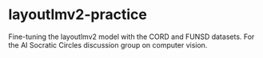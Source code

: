 # layoutlmv2-practice
Fine-tuning the layoutlmv2 model with the CORD and FUNSD datasets. For the AI Socratic Circles discussion group on computer vision.
